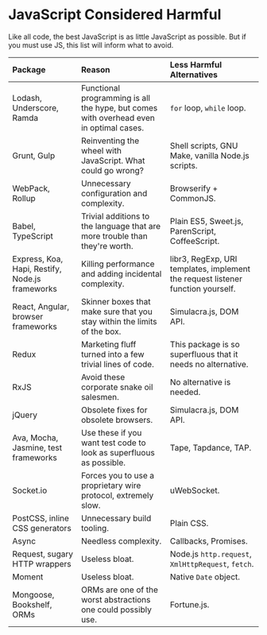 # JavaScript Considered Harmful

Like all code, the best JavaScript is as little JavaScript as possible. But if you must use JS, this list will inform what to avoid.

| Package | Reason | Less Harmful Alternatives |
|:--------|:-------|:--------------------------|
| Lodash, Underscore, Ramda | Functional programming is all the hype, but comes with overhead even in optimal cases. | `for` loop, `while` loop. |
| Grunt, Gulp | Reinventing the wheel with JavaScript. What could go wrong? | Shell scripts, GNU Make, vanilla Node.js scripts. |
| WebPack, Rollup | Unnecessary configuration and complexity. | Browserify + CommonJS. |
| Babel, TypeScript | Trivial additions to the language that are more trouble than they're worth. | Plain ES5, Sweet.js, ParenScript, CoffeeScript. |
| Express, Koa, Hapi, Restify, Node.js frameworks | Killing performance and adding incidental complexity. | libr3, RegExp, URI templates, implement the request listener function yourself. |
| React, Angular, browser frameworks | Skinner boxes that make sure that you stay within the limits of the box. | Simulacra.js, DOM API. |
| Redux | Marketing fluff turned into a few trivial lines of code. | This package is so superfluous that it needs no alternative. |
| RxJS | Avoid these corporate snake oil salesmen. | No alternative is needed. |
| jQuery | Obsolete fixes for obsolete browsers. | Simulacra.js, DOM API. |
| Ava, Mocha, Jasmine, test frameworks | Use these if you want test code to look as superfluous as possible. | Tape, Tapdance, TAP. |
| Socket.io | Forces you to use a proprietary wire protocol, extremely slow. | uWebSocket. |
| PostCSS, inline CSS generators | Unnecessary build tooling. | Plain CSS. |
| Async | Needless complexity. | Callbacks, Promises. |
| Request, sugary HTTP wrappers | Useless bloat. | Node.js `http.request`, `XmlHttpRequest`, `fetch`. |
| Moment | Useless bloat. | Native `Date` object. |
| Mongoose, Bookshelf, ORMs | ORMs are one of the worst abstractions one could possibly use. | Fortune.js. |
